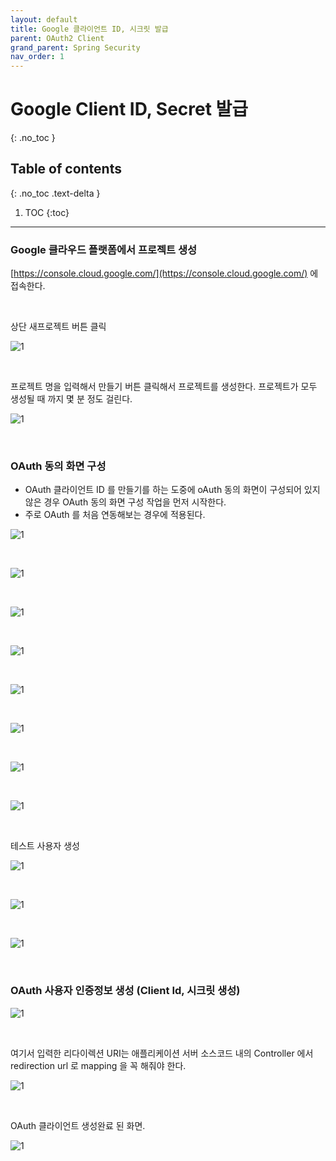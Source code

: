 ```yaml
---
layout: default
title: Google 클라이언트 ID, 시크릿 발급
parent: OAuth2 Client
grand_parent: Spring Security
nav_order: 1
---
```


# Google Client ID, Secret 발급
{: .no_toc }

## Table of contents
{: .no_toc .text-delta }

1. TOC
{:toc}

---



### Google 클라우드 플랫폼에서 프로젝트 생성

[https://console.cloud.google.com/](https://console.cloud.google.com/) 에 접속한다.

<br>



상단 새프로젝트 버튼 클릭

![1](./img/GOOGLE-PLATFORM-REGISTRATION/1.png)



<br>

프로젝트 명을 입력해서 만들기 버튼 클릭해서 프로젝트를 생성한다. 프로젝트가 모두 생성될 때 까지 몇 분 정도 걸린다.

![1](./img/GOOGLE-PLATFORM-REGISTRATION/2.png)



<br>



### OAuth 동의 화면 구성

- OAuth 클라이언트 ID 를 만들기를 하는 도중에 oAuth 동의 화면이 구성되어 있지 않은 경우 OAuth 동의 화면 구성 작업을 먼저 시작한다.
- 주로 OAuth 를 처음 연동해보는 경우에 적용된다.



![1](./img/GOOGLE-PLATFORM-REGISTRATION/3.png)



<br>

![1](./img/GOOGLE-PLATFORM-REGISTRATION/4.png)



<br>



![1](./img/GOOGLE-PLATFORM-REGISTRATION/5.png)

<br>

![1](./img/GOOGLE-PLATFORM-REGISTRATION/6.png)

<br>



![1](./img/GOOGLE-PLATFORM-REGISTRATION/7.png)

<br>



![1](./img/GOOGLE-PLATFORM-REGISTRATION/8.png)

<br>



![1](./img/GOOGLE-PLATFORM-REGISTRATION/9.png)

<br>



![1](./img/GOOGLE-PLATFORM-REGISTRATION/10.png)

<br>

테스트 사용자 생성

![1](./img/GOOGLE-PLATFORM-REGISTRATION/11.png)

<br>



![1](./img/GOOGLE-PLATFORM-REGISTRATION/12.png)

<br>



![1](./img/GOOGLE-PLATFORM-REGISTRATION/13.png)

<br>



### OAuth 사용자 인증정보 생성 (Client Id, 시크릿 생성)

![1](./img/GOOGLE-PLATFORM-REGISTRATION/14.png)

<br>



여기서 입력한 리다이렉션 URI는 애플리케이션 서버 소스코드 내의 Controller 에서 redirection url 로 mapping 을 꼭 해줘야 한다.

![1](./img/GOOGLE-PLATFORM-REGISTRATION/15.png)

<br>



OAuth 클라이언트 생성완료 된 화면.

![1](./img/GOOGLE-PLATFORM-REGISTRATION/16.png)





